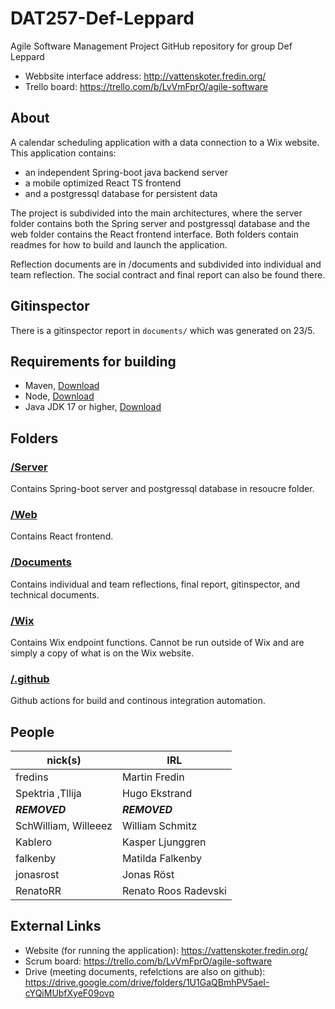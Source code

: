# DAT257-Def-Leppard
Agile Software Management Project GitHub repository for group Def Leppard

- Webbsite interface address: http://vattenskoter.fredin.org/
- Trello board: https://trello.com/b/LvVmFprO/agile-software


## About
A calendar scheduling application with a data connection to a Wix website. This application contains:
- an independent Spring-boot java backend server
- a mobile optimized React TS frontend
- and a postgressql database for persistent data

The project is subdivided into the main architectures, where the server folder contains both the Spring server and postgressql database and
the web folder contains the React frontend interface. Both folders contain readmes for how to build and launch the application.

Reflection documents are in /documents and subdivided into individual and team reflection. The social contract and final report can also be found there.

## Gitinspector
There is a gitinspector report in ```documents/``` which was generated on 23/5.

## Requirements for building
- Maven, [Download](https://maven.apache.org/download.cgi)
- Node,  [Download](https://nodejs.org/en/download/)
- Java JDK 17 or higher, [Download](https://www.oracle.com/java/technologies/downloads/)


## Folders
### [/Server](https://github.com/funcorange/DAT257-Def-Leppard/tree/main/server)
Contains Spring-boot server and postgressql database in resoucre folder.

### [/Web](https://github.com/funcorange/DAT257-Def-Leppard/tree/main/web)
Contains React frontend.

### [/Documents](https://github.com/funcorange/DAT257-Def-Leppard/tree/main/documents)
Contains individual and team reflections, final report, gitinspector, and technical documents.

### [/Wix](https://github.com/funcorange/DAT257-Def-Leppard/tree/main/wix/backend)
Contains Wix endpoint functions. Cannot be run outside of Wix and are simply a copy of what is on the Wix website.

### [/.github](https://github.com/funcorange/DAT257-Def-Leppard/tree/main/.github)
Github actions for build and continous integration automation.

## People
| nick(s)    | IRL |
| ------------- | ------------- |
| fredins  | Martin Fredin  |
| Spektria ,Tllija | Hugo Ekstrand  |
| ***REMOVED*** | ***REMOVED***|
| SchWilliam, Willeeez  | William Schmitz  |
| Kablero  | Kasper Ljunggren   |
| falkenby  | Matilda Falkenby    |
| jonasrost  | Jonas Röst    |
| RenatoRR  | Renato Roos Radevski |

## External Links
- Website (for running the application): https://vattenskoter.fredin.org/
- Scrum board: https://trello.com/b/LvVmFprO/agile-software
- Drive (meeting documents, refelctions are also on github): https://drive.google.com/drive/folders/1U1GaQBmhPV5aeI-cYQiMUbfXyeF09ovp

